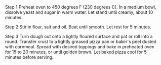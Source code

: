 Step 1
Preheat oven to 450 degrees F (230 degrees C). In a medium bowl, dissolve yeast and sugar in warm water. Let stand until creamy, about 10 minutes.

Step 2
Stir in flour, salt and oil. Beat until smooth. Let rest for 5 minutes.

Step 3
Turn dough out onto a lightly floured surface and pat or roll into a round. Transfer crust to a lightly greased pizza pan or baker's peel dusted with cornmeal. Spread with desired toppings and bake in preheated oven for 15 to 20 minutes, or until golden brown. Let baked pizza cool for 5 minutes before serving.